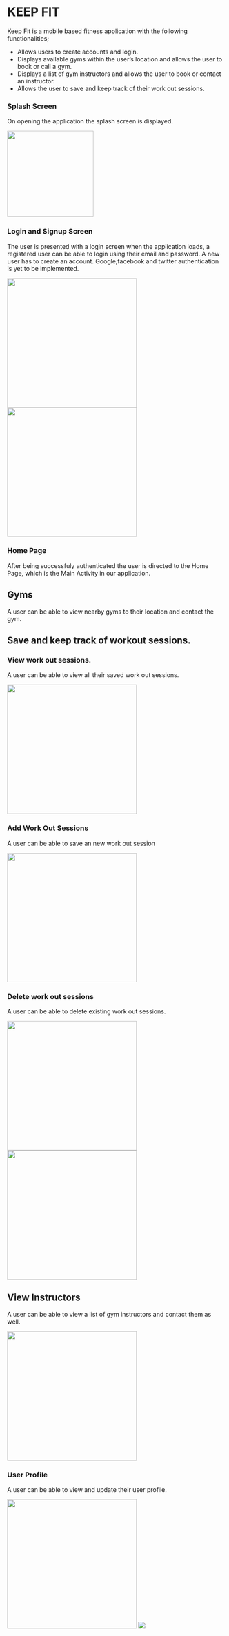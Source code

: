 # KEEP FIT
Keep Fit is a mobile based fitness application with the following functionalities;
- Allows users to create accounts and login.
- Displays available gyms within the user’s location and allows the user to book or call a gym.
- Displays a list of gym instructors and allows the user to book or contact an instructor.
- Allows the user to save and keep track of their work out sessions. 

### Splash Screen
On opening the application the splash screen is displayed.

<img src="https://github.com/JabezNzomo99/KeepFit/blob/master/screenshots/ezgif.com-video-to-gif (1).gif" width="200"/>

### Login and Signup Screen
The user is presented with a login screen when the application loads, a registered user can be able to login using their email and password. A new user has to create an account. Google,facebook and twitter authentication is yet to be implemented. 

<img src="https://github.com/JabezNzomo99/KeepFit/blob/master/screenshots/LoginScreen.png" width="300"/>    <img src="https://github.com/JabezNzomo99/KeepFit/blob/master/screenshots/ezgif.com-video-to-gif.gif" width="300"/>

### Home Page
After being successfuly authenticated the user is directed to the Home Page, which is the Main Activity in our application.

## Gyms
A user can be able to view nearby gyms to their location and contact the gym.
## Save and keep track of workout sessions.

### View work out sessions.
A user can be able to view all their saved work out sessions.

<img src="https://github.com/JabezNzomo99/KeepFit/blob/master/screenshots/Screenshot_20190104-151850.png" width="300"/>

### Add Work Out Sessions
A user can be able to save an new work out session

<img src="https://github.com/JabezNzomo99/KeepFit/blob/master/screenshots/ezgif.com-video-to-gif (2).gif" width="300"/>

### Delete work out sessions
A user can be able to delete existing work out sessions.

<img src="https://github.com/JabezNzomo99/KeepFit/blob/master/screenshots/Screenshot_20190104-151910.png" width="300"/> <img src="https://github.com/JabezNzomo99/KeepFit/blob/master/screenshots/ezgif.com-video-to-gif (3).gif" width="300"/>

## View Instructors
A user can be able to view a list of gym instructors and contact them as well.

 <img src="https://github.com/JabezNzomo99/KeepFit/blob/master/screenshots/ezgif.com-video-to-gif (4).gif" width="300"/>

### User Profile
A user can be able to view and update their user profile.

 <img src="https://github.com/JabezNzomo99/KeepFit/blob/master/screenshots/Screenshot_20190104-151604.png" width="300"/>  
 <img src="https://github.com/JabezNzomo99/KeepFit/blob/master/screenshots/Screenshot_20190104-151623.png width="300"/> 
 	





